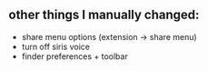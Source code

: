 ## other things I manually changed:
 - share menu options (extension -> share menu)
 - turn off siris voice
 - finder preferences + toolbar
